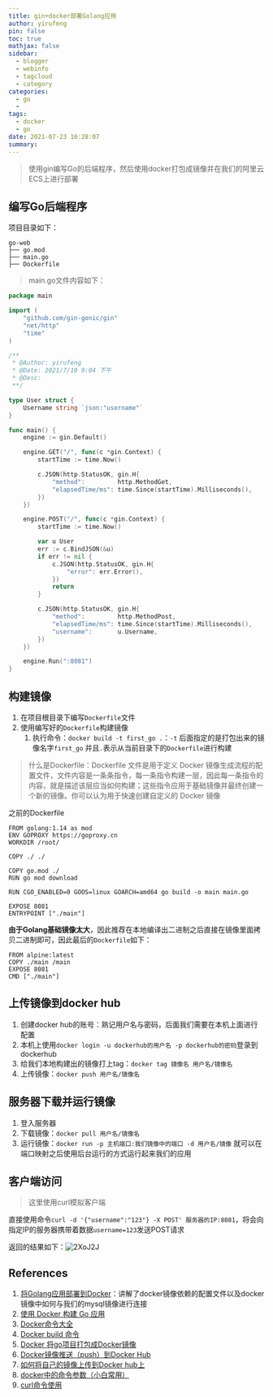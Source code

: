 ```yaml
---
title: gin+docker部署Golang应用
author: yirufeng
pin: false
toc: true
mathjax: false
sidebar:
  - blogger
  - webinfo
  - tagcloud
  - category
categories:
  - go
  - 
tags:
  - docker
  - go
date: 2021-07-23 16:28:07
summary:
---
```


> 使用gin编写Go的后端程序，然后使用docker打包成镜像并在我们的阿里云ECS上进行部署


## 编写Go后端程序
项目目录如下：
```
go-web
├── go.mod
├── main.go
├── Dockerfile
```

> main.go文件内容如下：

```go
package main

import (
	"github.com/gin-gonic/gin"
	"net/http"
	"time"
)

/**
 * @Author: yirufeng
 * @Date: 2021/7/10 9:04 下午
 * @Desc:
 **/

type User struct {
	Username string `json:"username"`
}

func main() {
	engine := gin.Default()

	engine.GET("/", func(c *gin.Context) {
		startTime := time.Now()

		c.JSON(http.StatusOK, gin.H{
			"method":         http.MethodGet,
			"elapsedTime/ms": time.Since(startTime).Milliseconds(),
		})
	})

	engine.POST("/", func(c *gin.Context) {
		startTime := time.Now()

		var u User
		err := c.BindJSON(&u)
		if err != nil {
			c.JSON(http.StatusOK, gin.H{
				"error": err.Error(),
			})
			return
		}

		c.JSON(http.StatusOK, gin.H{
			"method":         http.MethodPost,
			"elapsedTime/ms": time.Since(startTime).Milliseconds(),
			"username":       u.Username,
		})
	})

	engine.Run(":8081")
}
```

<!-- more -->

## 构建镜像
1. 在项目根目录下编写`Dockerfile`文件
2. 使用编写好的`Dockerfile`构建镜像
   1. 执行命令：`docker build -t first_go .`：`-t` 后面指定的是打包出来的镜像名字`first_go` 并且`.`表示从当前目录下的`Dockerfile`进行构建

> 什么是Dockerfile：Dockerfile 文件是用于定义 Docker 镜像生成流程的配置文件，文件内容是一条条指令，每一条指令构建一层，因此每一条指令的内容，就是描述该层应当如何构建；这些指令应用于基础镜像并最终创建一个新的镜像。你可以认为用于快速创建自定义的 Docker 镜像


之前的Dockerfile
```
FROM golang:1.14 as mod
ENV GOPROXY https://goproxy.cn
WORKDIR /root/

COPY ./ ./

COPY go.mod ./
RUN go mod download

RUN CGO_ENABLED=0 GOOS=linux GOARCH=amd64 go build -o main main.go

EXPOSE 8081
ENTRYPOINT ["./main"]
```

**由于Golang基础镜像太大**，因此推荐在本地编译出二进制之后直接在镜像里面拷贝二进制即可，因此最后的`Dockerfile`如下：
```
FROM alpine:latest
COPY ./main /main
EXPOSE 8081
CMD ["./main"]
```

## 上传镜像到docker hub
1. 创建docker hub的账号：熟记用户名与密码，后面我们需要在本机上面进行配置
2. 本机上使用`docker login -u dockerhub的用户名 -p dockerhub的密码`登录到dockerhub
3. 给我们本地构建出的镜像打上tag：`docker tag 镜像名 用户名/镜像名`
4. 上传镜像：`docker push 用户名/镜像名`

## 服务器下载并运行镜像
1. 登入服务器
2. 下载镜像：`docker pull 用户名/镜像名`
3. 运行镜像：`docker run -p 主机端口:我们镜像中的端口 -d 用户名/镜像` 就可以在端口映射之后使用后台运行的方式运行起来我们的应用

<!-- more -->

## 客户端访问
> 这里使用curl模拟客户端

直接使用命令`curl -d '{"username":"123"} -X POST' 服务器的IP:8081`，将会向指定IP的服务器携带着数据`username=123`发送POST请求

返回的结果如下：![2XoJ2J](https://cdn.jsdelivr.net/gh/sivanWu0222/ImageHosting@master/uPic/2XoJ2J.png)

## References


1. [将Golang应用部署到Docker](https://eddycjy.gitbook.io/golang/di-3-ke-gin/golang-docker#chuang-jian-chao-xiao-de-golang-jing-xiang)：讲解了docker镜像依赖的配置文件以及docker镜像中如何与我们的mysql镜像进行连接
2. [使用 Docker 构建 Go 应用](https://basefas.github.io/2019/09/24/%E4%BD%BF%E7%94%A8%20Docker%20%E6%9E%84%E5%BB%BA%20Go%20%E5%BA%94%E7%94%A8/)
3. [Docker命令大全](https://www.runoob.com/docker/docker-command-manual.html)
4. [Docker build 命令](https://www.runoob.com/docker/docker-build-command.html)
5. [Docker 将go项目打包成Docker镜像](https://www.cnblogs.com/aaronthon/p/13494839.html)
6. [Docker镜像推送（push）到Docker Hub](https://blog.csdn.net/u013258415/article/details/80050956/)
7. [如何将自己的镜像上传到Docker hub上](https://blog.csdn.net/qq_39629343/article/details/80158275)
8. [docker中的命令参数（小白常用）](https://www.cnblogs.com/JMLiu/p/10277482.html)
9. [curl命令使用](https://mp.weixin.qq.com/s/N-_jsA6eoM0f_7LCM-il5A)